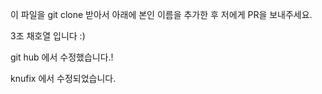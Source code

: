 이 파일을 git clone 받아서 아래에 본인 이름을 추가한 후 저에게 PR을 보내주세요.

3조 채호열 입니다 :)

git hub 에서 수정했습니다.!


knufix 에서 수정되었습니다.

